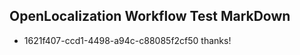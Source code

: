 ## OpenLocalization Workflow Test MarkDown
* 1621f407-ccd1-4498-a94c-c88085f2cf50 thanks!

<!--HONumber=Sep16_HO1-->


